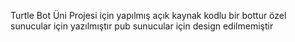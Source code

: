 Turtle Bot Üni Projesi için yapılmış açık kaynak kodlu bir bottur özel sunucular için yazılmıştır pub sunucular için design edilmemiştir 
